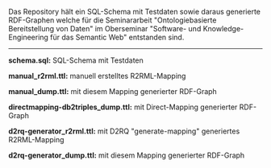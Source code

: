 Das Repository hält ein SQL-Schema mit Testdaten sowie daraus generierte RDF-Graphen welche
für die Seminararbeit "Ontologiebasierte Bereitstellung von Daten" im Oberseminar "Software- und Knowledge-Engineering für
das Semantic Web" entstanden sind.

----

**schema.sql:** SQL-Schema mit Testdaten

**manual_r2rml.ttl:** manuell erstelltes R2RML-Mapping

**manual_dump.ttl:** mit diesem Mapping generierter RDF-Graph

**directmapping-db2triples_dump.ttl:** mit Direct-Mapping generierter RDF-Graph

**d2rq-generator_r2rml.ttl:** mit D2RQ "generate-mapping" generiertes R2RML-Mapping

**d2rq-generator_dump.ttl:** mit diesem Mapping generierter RDF-Graph
